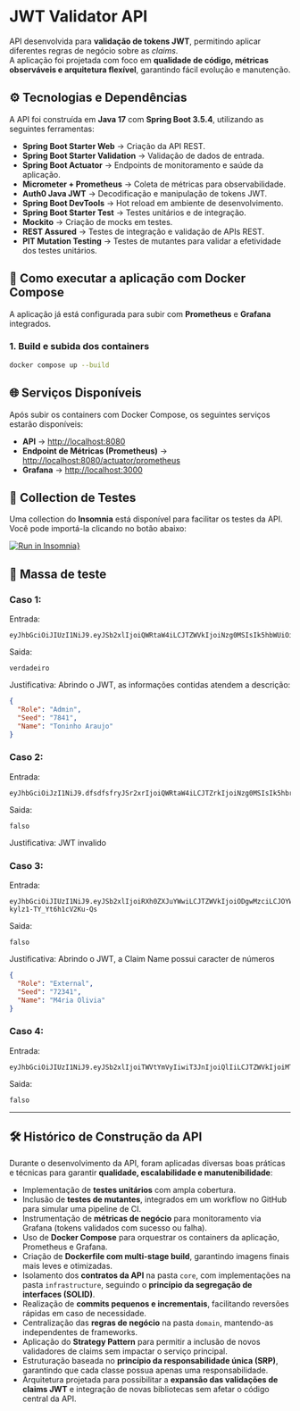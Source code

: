 # JWT Validator API  

API desenvolvida para **validação de tokens JWT**, permitindo aplicar diferentes regras de negócio sobre as *claims*.  
A aplicação foi projetada com foco em **qualidade de código, métricas observáveis e arquitetura flexível**, garantindo fácil evolução e manutenção.  


## ⚙️ Tecnologias e Dependências  

A API foi construída em **Java 17** com **Spring Boot 3.5.4**, utilizando as seguintes ferramentas:  

- **Spring Boot Starter Web** → Criação da API REST.  
- **Spring Boot Starter Validation** → Validação de dados de entrada.  
- **Spring Boot Actuator** → Endpoints de monitoramento e saúde da aplicação.  
- **Micrometer + Prometheus** → Coleta de métricas para observabilidade.  
- **Auth0 Java JWT** → Decodificação e manipulação de tokens JWT.  
- **Spring Boot DevTools** → Hot reload em ambiente de desenvolvimento.  
- **Spring Boot Starter Test** → Testes unitários e de integração.  
- **Mockito** → Criação de mocks em testes.  
- **REST Assured** → Testes de integração e validação de APIs REST.  
- **PIT Mutation Testing** → Testes de mutantes para validar a efetividade dos testes unitários.  


## 🚀 Como executar a aplicação com Docker Compose  

A aplicação já está configurada para subir com **Prometheus** e **Grafana** integrados.  

### 1. Build e subida dos containers  
```bash
docker compose up --build
```


## 🌐 Serviços Disponíveis  

Após subir os containers com Docker Compose, os seguintes serviços estarão disponíveis:  

- **API** → [http://localhost:8080](http://localhost:8080)  
- **Endpoint de Métricas (Prometheus)** → [http://localhost:8080/actuator/prometheus](http://localhost:8080/actuator/prometheus)  
- **Grafana** → [http://localhost:3000](http://localhost:3000)  


## 📂 Collection de Testes  

Uma collection do **Insomnia** está disponível para facilitar os testes da API.  
Você pode importá-la clicando no botão abaixo:  

[![Run in Insomnia}](https://insomnia.rest/images/run.svg)](https://insomnia.rest/run/?label=API%20JWT%20Validator&uri=https%3A%2F%2Fgithub.com%2Fmatheusrdelima%2Fapi-jwtvalidator%2Fblob%2Fmain%2Fcollection.yaml) 


## 🧪 Massa de teste

### Caso 1:
Entrada:
```
eyJhbGciOiJIUzI1NiJ9.eyJSb2xlIjoiQWRtaW4iLCJTZWVkIjoiNzg0MSIsIk5hbWUiOiJUb25pbmhvIEFyYXVqbyJ9.QY05sIjtrcJnP533kQNk8QXcaleJ1Q01jWY_ZzIZuAg
```
Saida:
```
verdadeiro
```
Justificativa:
Abrindo o JWT, as informações contidas atendem a descrição:
```json
{
  "Role": "Admin",
  "Seed": "7841",
  "Name": "Toninho Araujo"
}
```

### Caso 2:
Entrada:
```
eyJhbGciOiJzI1NiJ9.dfsdfsfryJSr2xrIjoiQWRtaW4iLCJTZrkIjoiNzg0MSIsIk5hbrUiOiJUb25pbmhvIEFyYXVqbyJ9.QY05fsdfsIjtrcJnP533kQNk8QXcaleJ1Q01jWY_ZzIZuAg
```
Saida:
```
falso
```
Justificativa:
JWT invalido

### Caso 3:
Entrada:
```
eyJhbGciOiJIUzI1NiJ9.eyJSb2xlIjoiRXh0ZXJuYWwiLCJTZWVkIjoiODgwMzciLCJOYW1lIjoiTTRyaWEgT2xpdmlhIn0.6YD73XWZYQSSMDf6H0i3-kylz1-TY_Yt6h1cV2Ku-Qs
```
Saida:
```
falso
```
Justificativa:
Abrindo o JWT, a Claim Name possui caracter de números
```json
{
  "Role": "External",
  "Seed": "72341",
  "Name": "M4ria Olivia"
}
```

### Caso 4:
Entrada:
```
eyJhbGciOiJIUzI1NiJ9.eyJSb2xlIjoiTWVtYmVyIiwiT3JnIjoiQlIiLCJTZWVkIjoiMTQ2MjciLCJOYW1lIjoiVmFsZGlyIEFyYW5oYSJ9.cmrXV_Flm5mfdpfNUVopY_I2zeJUy4EZ4i3Fea98zvY
```
Saida:
```
falso
```

---

## 🛠 Histórico de Construção da API  

Durante o desenvolvimento da API, foram aplicadas diversas boas práticas e técnicas para garantir **qualidade, escalabilidade e manutenibilidade**:  

- Implementação de **testes unitários** com ampla cobertura.  
- Inclusão de **testes de mutantes**, integrados em um workflow no GitHub para simular uma pipeline de CI.  
- Instrumentação de **métricas de negócio** para monitoramento via Grafana (tokens validados com sucesso ou falha).  
- Uso de **Docker Compose** para orquestrar os containers da aplicação, Prometheus e Grafana.  
- Criação de **Dockerfile com multi-stage build**, garantindo imagens finais mais leves e otimizadas.  
- Isolamento dos **contratos da API** na pasta `core`, com implementações na pasta `infrastructure`, seguindo o **princípio da segregação de interfaces (SOLID)**.  
- Realização de **commits pequenos e incrementais**, facilitando reversões rápidas em caso de necessidade.  
- Centralização das **regras de negócio** na pasta `domain`, mantendo-as independentes de frameworks.  
- Aplicação do **Strategy Pattern** para permitir a inclusão de novos validadores de claims sem impactar o serviço principal.  
- Estruturação baseada no **princípio da responsabilidade única (SRP)**, garantindo que cada classe possua apenas uma responsabilidade.  
- Arquitetura projetada para possibilitar a **expansão das validações de claims JWT** e integração de novas bibliotecas sem afetar o código central da API.  


